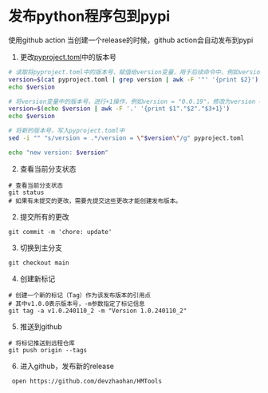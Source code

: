 

# 发布python程序包到pypi
使用github action 当创建一个release的时候，github action会自动发布到pypi

1. 更改[pyproject.toml](pyproject.toml)中的版本号
``` bash
# 读取将pyproject.toml中的版本号，赋值给version变量，用于后续命令中，例如version = "0.0.19"，修改为version = "0.0.20"，这里的version = "0.0.19"，就是读取的pyproject.toml中的版本号，赋值给version变量，用于后续命令中
version=$(cat pyproject.toml | grep version | awk -F '"' '{print $2}')
echo $version

# 将version变量中的版本号，进行+1操作，例如version = "0.0.19"，修改为version = "0.0.20"
version=$(echo $version | awk -F '.' '{print $1"."$2"."$3+1}')
echo $version

# 将新的版本号，写入pyproject.toml中
sed -i "" "s/version = .*/version = \"$version\"/g" pyproject.toml

echo "new version: $version"
``` 

2. 查看当前分支状态
```shell
# 查看当前分支状态
git status
# 如果有未提交的更改，需要先提交这些更改才能创建发布版本。
```
2. 提交所有的更改
```shell
git commit -m 'chore: update'
```

3. 切换到主分支
```text
git checkout main
```

4. 创建新标记
```shell
# 创建一个新的标记（Tag）作为该发布版本的引用点
# 其中v1.0.0表示版本号，-m参数指定了标记信息
git tag -a v1.0.240110_2 -m "Version 1.0.240110_2"
```

5. 推送到github
```shell
# 将标记推送到远程仓库
git push origin --tags
```

6. 进入github，发布新的release
```shell
 open https://github.com/devzhaohan/HMTools 
```



